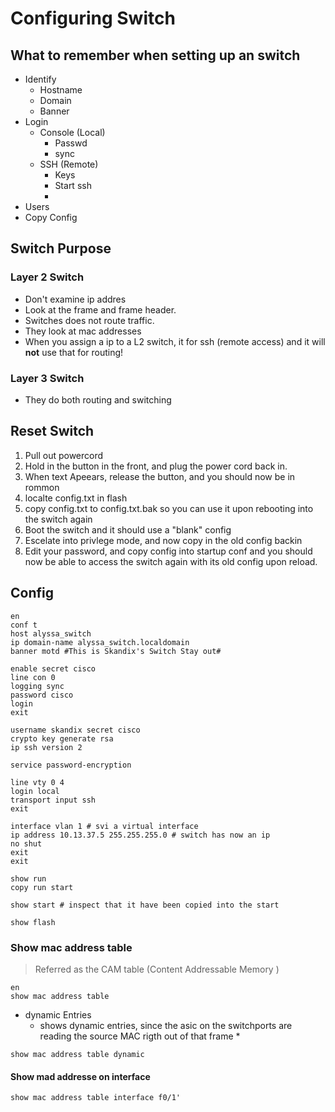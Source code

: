 # Configuring Switch

## What to remember when setting up an switch
* Identify
	* Hostname
	* Domain
	* Banner
* Login
	* Console (Local)
		* Passwd
		* sync
	* SSH (Remote)
		* Keys
		* Start ssh
		* 
* Users
* Copy Config



## Switch Purpose
### Layer 2 Switch
* Don't examine ip addres
* Look at the frame and frame header.
* Switches does not route traffic.
* They look at mac addresses
* When you assign a ip to a L2 switch, it for ssh (remote access) and it will **not** use that for routing!

### Layer 3 Switch
* They do both routing and switching


## Reset Switch
1. Pull out powercord
2. Hold in the button in the front, and plug the power cord back in.
3. When text Apeears, release the button, and you should now be in rommon
4. localte config.txt in flash
5. copy config.txt to config.txt.bak so you can use it upon rebooting into the switch again
6. Boot the switch and it should use a "blank" config
7. Escelate into privlege mode, and now copy in the old config backin
8. Edit your password, and copy config into startup conf and you should now be able to access the switch again with its old config upon reload.

## Config
```
en
conf t
host alyssa_switch
ip domain-name alyssa_switch.localdomain
banner motd #This is Skandix's Switch Stay out#

enable secret cisco
line con 0 
logging sync
password cisco
login
exit

username skandix secret cisco
crypto key generate rsa
ip ssh version 2 

service password-encryption

line vty 0 4
login local
transport input ssh
exit

interface vlan 1 # svi a virtual interface
ip address 10.13.37.5 255.255.255.0 # switch has now an ip
no shut
exit
exit

show run
copy run start

show start # inspect that it have been copied into the start

show flash
```

### Show mac address table
> Referred as the CAM table (Content Addressable Memory )


```
en
show mac address table
```

* dynamic Entries
	* shows dynamic entries, since the asic on the switchports are reading the source MAC rigth out of that frame
		* 
```
show mac address table dynamic
```

#### Show mad addresse on interface
```
show mac address table interface f0/1'
```